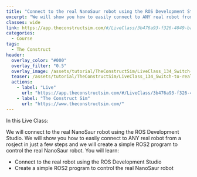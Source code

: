 ```yaml
---
title: "Connect to the real NanoSaur robot using the ROS Development Studio"
excerpt: "We will show you how to easily connect to ANY real robot from a rosject in just a few steps"
classes: wide
link: https://app.theconstructsim.com/#/LiveClass/3b476a93-f326-4049-baaa-833fd16398ae
categories:
  - Course
tags:
  - The Construct
header:
  overlay_color: "#000"
  overlay_filter: "0.5"
  overlay_image: /assets/tutorial/TheConstructSim/LiveClass_134_Switch-to-real.jpg
  teaser: /assets/tutorial/TheConstructSim/LiveClass_134_Switch-to-real.jpg
  actions:
    - label: "Live"
      url: "https://app.theconstructsim.com/#/LiveClass/3b476a93-f326-4049-baaa-833fd16398ae"
    - label: "The Construct Sim"
      url: "https://www.theconstructsim.com/"
---
```


In this Live Class:

We will connect to the real NanoSaur robot using the ROS Development Studio. We will show you how to easily connect to ANY real robot from a rosject in just a few steps and we will create a simple ROS2 program to control the real NanoSaur robot. You will learn:

* Connect to the real robot using the ROS Development Studio
* Create a simple ROS2 program to control the real NanoSaur robot